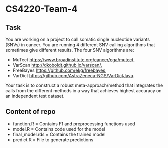 # CS4220-Team-4

## Task
You are working on a project to call somatic single nucleotide variants (SNVs) in cancer. You are running 4 different SNV calling algorithms that sometimes give different results. The four SNV algorithms are: 
- MuTect <https://www.broadinstitute.org/cancer/cga/mutect>, 
- VarScan <http://dkoboldt.github.io/varscan/>, 
- FreeBayes <https://github.com/ekg/freebayes>,
- VarDict <https://github.com/AstraZeneca-NGS/VarDictJava>. 

Your task is to construct a robust meta-approach/method that integrates the calls from the different methods in a way that achieves highest accuracy on an independent test dataset.

## Content of repo
- function.R = Contains F1 and preprocessing functions used
- model.R = Contains code used for the model
- final_model.rds = Contains the trained model
- predict.R = File to generate predictions


